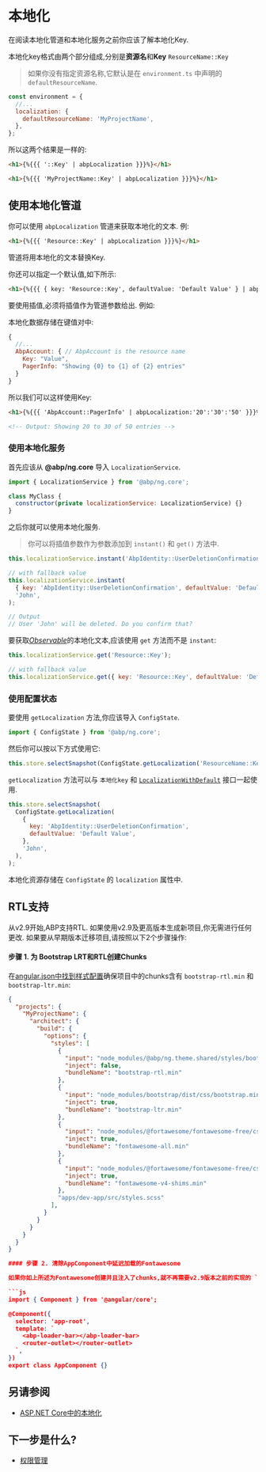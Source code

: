 # 本地化

在阅读本地化管道和本地化服务之前你应该了解本地化Key.

本地化key格式由两个部分组成,分别是**资源名**和**Key**
`ResourceName::Key`

> 如果你没有指定资源名称,它默认是在 `environment.ts` 中声明的 `defaultResourceName`.

```js
const environment = {
  //...
  localization: {
    defaultResourceName: 'MyProjectName',
  },
};
```

所以这两个结果是一样的:

```html
<h1>{%{{{ '::Key' | abpLocalization }}}%}</h1>

<h1>{%{{{ 'MyProjectName::Key' | abpLocalization }}}%}</h1>
```

## 使用本地化管道

你可以使用 `abpLocalization` 管道来获取本地化的文本. 例:

```html
<h1>{%{{{ 'Resource::Key' | abpLocalization }}}%}</h1>
```

管道将用本地化的文本替换Key.

你还可以指定一个默认值,如下所示:

```html
<h1>{%{{{ { key: 'Resource::Key', defaultValue: 'Default Value' } | abpLocalization }}}%}</h1>
```

要使用插值,必须将插值作为管道参数给出. 例如:

本地化数据存储在键值对中:

```js
{
  //...
  AbpAccount: { // AbpAccount is the resource name
    Key: "Value",
    PagerInfo: "Showing {0} to {1} of {2} entries"
  }
}
```

所以我们可以这样使用Key:

```html
<h1>{%{{{ 'AbpAccount::PagerInfo' | abpLocalization:'20':'30':'50' }}}%}</h1>

<!-- Output: Showing 20 to 30 of 50 entries -->
```

### 使用本地化服务

首先应该从 **@abp/ng.core** 导入 `LocalizationService`.

```js
import { LocalizationService } from '@abp/ng.core';

class MyClass {
  constructor(private localizationService: LocalizationService) {}
}
```

之后你就可以使用本地化服务.

> 你可以将插值参数作为参数添加到 `instant()` 和 `get()` 方法中.

```js
this.localizationService.instant('AbpIdentity::UserDeletionConfirmation', 'John');

// with fallback value
this.localizationService.instant(
  { key: 'AbpIdentity::UserDeletionConfirmation', defaultValue: 'Default Value' },
  'John',
);

// Output
// User 'John' will be deleted. Do you confirm that?
```

要获取[_Observable_](https://rxjs.dev/guide/observable)的本地化文本,应该使用 `get` 方法而不是 `instant`:

```js
this.localizationService.get('Resource::Key');

// with fallback value
this.localizationService.get({ key: 'Resource::Key', defaultValue: 'Default Value' });
```

### 使用配置状态

要使用 `getLocalization` 方法,你应该导入 `ConfigState`.

```js
import { ConfigState } from '@abp/ng.core';
```

然后你可以按以下方式使用它:

```js
this.store.selectSnapshot(ConfigState.getLocalization('ResourceName::Key'));
```

`getLocalization` 方法可以与 `本地化key` 和  [`LocalizationWithDefault`](https://github.com/abpframework/abp/blob/dev/npm/ng-packs/packages/core/src/lib/models/config.ts#L34) 接口一起使用.

```js
this.store.selectSnapshot(
  ConfigState.getLocalization(
    {
      key: 'AbpIdentity::UserDeletionConfirmation',
      defaultValue: 'Default Value',
    },
    'John',
  ),
);
```

本地化资源存储在 `ConfigState` 的 `localization` 属性中.

## RTL支持

从v2.9开始,ABP支持RTL. 如果使用v2.9及更高版本生成新项目,你无需进行任何更改. 如果要从早期版本迁移项目,请按照以下2个步骤操作:

#### 步骤 1. 为 Bootstrap LRT和RTL创建Chunks

在[angular.json中找到样式配置](https://angular.io/guide/workspace-config#style-script-config)确保项目中的chunks含有 `bootstrap-rtl.min` 和 `bootstrap-ltr.min`:

```json
{
  "projects": {
    "MyProjectName": {
      "architect": {
        "build": {
          "options": {
            "styles": [
              {
                "input": "node_modules/@abp/ng.theme.shared/styles/bootstrap-rtl.min.css",
                "inject": false,
                "bundleName": "bootstrap-rtl.min"
              },
              {
                "input": "node_modules/bootstrap/dist/css/bootstrap.min.css",
                "inject": true,
                "bundleName": "bootstrap-ltr.min"
              },
              {
                "input": "node_modules/@fortawesome/fontawesome-free/css/all.min.css",
                "inject": true,
                "bundleName": "fontawesome-all.min"
              },
              {
                "input": "node_modules/@fortawesome/fontawesome-free/css/v4-shims.min.css",
                "inject": true,
                "bundleName": "fontawesome-v4-shims.min"
              },
              "apps/dev-app/src/styles.scss"
            ],
          }
        }
      }
    }
  }
}

#### 步骤 2. 清除AppComponent中延迟加载的Fontawesome

如果你如上所述为Fontawesome创建并且注入了chunks,就不再需要v2.9版本之前的实现的 `AppComponent` 延迟加载. 删除它们即可,新版的 `AppComponent` 如下所示:

```js
import { Component } from '@angular/core';

@Component({
  selector: 'app-root',
  template: `
    <abp-loader-bar></abp-loader-bar>
    <router-outlet></router-outlet>
  `,
})
export class AppComponent {}
```

## 另请参阅

* [ASP.NET Core中的本地化](../../Localization.md)

## 下一步是什么?

* [权限管理](./Permission-Management.md)